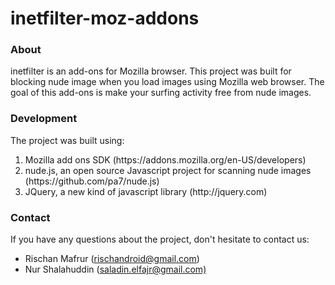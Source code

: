 inetfilter-moz-addons
=====================

<h3>About</h3>

<p>inetfilter is an add-ons for Mozilla browser. This project was built for blocking nude image when you load images using Mozilla web browser. The goal of this add-ons is make your surfing activity free from nude images.</p>

<h3>Development</h3>

The project was built using:
<ol>
<li>Mozilla add ons SDK (https://addons.mozilla.org/en-US/developers)</li>
<li>nude.js, an open source Javascript project for scanning nude images (https://github.com/pa7/nude.js)</li>
<li>JQuery, a new kind of javascript library (http://jquery.com)</li>
</ol>

<h3>Contact</h3>

If you have any questions about the project, don't hesitate to contact us:
<ul>
<li>Rischan Mafrur (<a href="mailto:rischandroid@gmail.com">rischandroid@gmail.com</a>)</li>
<li>Nur Shalahuddin (<a href="mailto:saladin.elfajr@gmail.com">saladin.elfajr@gmail.com)</a></li>
</ul>
